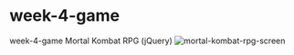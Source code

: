 # week-4-game
week-4-game 
Mortal Kombat RPG (jQuery)
![mortal-kombat-rpg-screen](https://user-images.githubusercontent.com/28790452/27998421-6ea5c784-64d4-11e7-8c1c-779f97b5417e.png)
